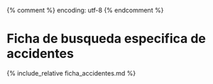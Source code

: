 {% comment %} encoding: utf-8 {% endcomment %}

# Ficha de busqueda especifica de accidentes

{% include_relative ficha_accidentes.md %}

